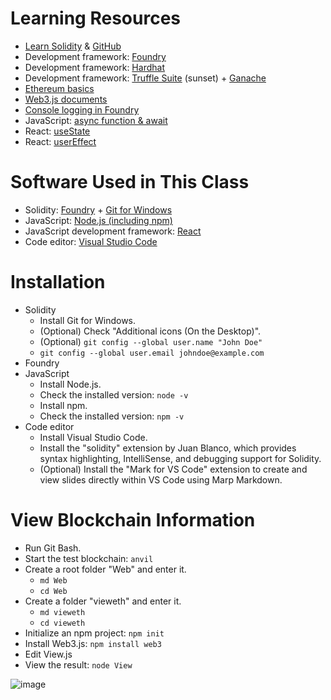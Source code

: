 # Learning Resources
+ [Learn Solidity](https://www.alchemy.com/university/courses/solidity) & [GitHub](https://github.com/alchemyplatform/learn-solidity-presentations)
+ Development framework: [Foundry](https://book.getfoundry.sh/)
+ Development framework: [Hardhat](https://hardhat.org/)
+ Development framework: [Truffle Suite](https://archive.trufflesuite.com/) (sunset) + [Ganache](https://archive.trufflesuite.com/ganache/)
+ [Ethereum basics](https://docs.alchemy.com/docs/ethereum-basics)
+ [Web3.js documents](https://docs.web3js.org/)
+ [Console logging in Foundry](https://book.getfoundry.sh/reference/forge-std/console-log)
+ JavaScript: [async function & await](https://www.casper.tw/development/2020/10/16/async-await/)
+ React: [useState](https://react.dev/reference/react/useState)
+ React: [userEffect](https://react.dev/reference/react/useEffect)

# Software Used in This Class
+ Solidity: [Foundry](https://book.getfoundry.sh/) + [Git for Windows](https://gitforwindows.org/)
+ JavaScript: [Node.js (including npm)](https://nodejs.org/en/download/prebuilt-installer)
+ JavaScript development framework: [React](https://react.dev/)
+ Code editor: [Visual Studio Code](https://code.visualstudio.com/)

# Installation
+ Solidity
  - Install Git for Windows.
  - (Optional) Check "Additional icons (On the Desktop)".
  - (Optional) `git config --global user.name "John Doe"`
  - `git config --global user.email johndoe@example.com`
+ Foundry
+ JavaScript
  - Install Node.js.
  - Check the installed version: `node -v`
  - Install npm.
  - Check the installed version: `npm -v`
+ Code editor
  - Install Visual Studio Code.
  - Install the "solidity" extension by Juan Blanco, which provides syntax highlighting, IntelliSense, and debugging support for Solidity.
  - (Optional) Install the "Mark for VS Code" extension to create and view slides directly within VS Code using Marp Markdown.

# View Blockchain Information
+ Run Git Bash.
+ Start the test blockchain: `anvil`
+ Create a root folder "Web" and enter it.
  - `md Web`
  - `cd Web`
+ Create a folder "vieweth" and enter it.
  - `md vieweth`
  - `cd vieweth`
+ Initialize an npm project: `npm init`
+ Install Web3.js: `npm install web3`
+ Edit View.js
+ View the result: `node View`

![image](https://book.getfoundry.sh/images/foundry-banner.png)
